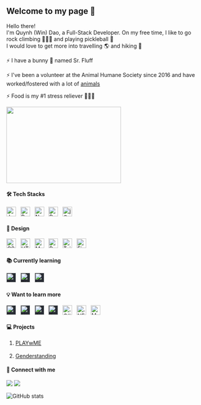 ## Welcome to my page 👋

<p>Hello there! 
</br> I'm Quynh (Win) Dao, a Full-Stack Developer. On my free time, I like to go rock climbing 🧗🏽‍♀️ and playing pickleball 🎾 </br> I would love to get more into travelling 🌎 and hiking 🥾 </br> </p>

 ⚡ I have a bunny 🐰 named Sr. Fluff
 
 ⚡ I've been a volunteer at the Animal Humane Society since 2016 and have worked/fostered with a lot of <a href="https://daoquynh29.imgur.com/all">animals</a>
 
 ⚡ Food is my #1 stress reliever 🍜🍱🥘

<img src="https://i.imgur.com/RSMHxGd.jpg" height="200" width="300" />

#### 🛠  Tech Stacks
<p>
  <img
    src="https://img.shields.io/badge/JavaScript-282C34?logo=javascript&logoColor=F7DF1E"
    alt="JavaScript logo"
    title="JavaScript"
    height="25"
  />
  &nbsp;
  <img
    src="https://img.shields.io/badge/-React-282C34?style=flat-square&logo=react&logoColor=61DAFB"
    alt="React logo"
    title="React"
    height="25"
  />
  &nbsp;
  <img
    src="https://img.shields.io/badge/-Nodejs-282C34?style=flat-square&logo=Node.js&logoColor=339933"
    alt="Node.js logo"
    title="Node.js"
    height="25"
  />
  &nbsp;
  <img
    src="https://img.shields.io/badge/postgres-282C34.svg?style=for-the-badge&logo=postgresql&logoColor=61DAFB"
    alt="PostgreSQL logo"
    title="PostgreSQL"
    height="25"
  />
  &nbsp;
  <img
    src="https://img.shields.io/badge/jQuery-282C34?style=for-the-badge&logo=jquery&logoColor=0769AD"
    alt="jQuery logo"
    title="jQuery"
    height="25"
  />
  &nbsp;
<!-- <img src="https://img.shields.io/badge/-Git-%23F05032?style=flat-square&logo=git&logoColor=%23ffffff" alt="Git logo" title="Git" height="25" />
&nbsp;
<img src="https://img.shields.io/badge/-VSCode-%23007ACC?style=flat-square&logo=visual-studio-code" alt="VSCode logo" title="VS Code" height="25" />
&nbsp;
<img src="https://img.shields.io/badge/heroku-%23430098.svg?style=for-the-badge&logo=heroku&logoColor=white" alt="Heroku logo" title="Heroku" height="25" />
&nbsp; -->

#### 🎨 Design
  <img
    src="https://img.shields.io/badge/-CSS3-282C34?style=flat-square&logo=css3&logoColor=1572B6"
    alt="CSS3 logo"
    title="CSS3"
    height="25"
  />
  &nbsp;
  <img
    src="https://img.shields.io/badge/-HTML5-282C34?style=flat-square&logo=html5&logoColor=E44D27"
    alt="HTML5 logo"
    title="HTML5"
    height="25"
  />
  &nbsp;
  <img
    src="https://img.shields.io/badge/MUI-282C34.svg?style=for-the-badge&logo=mui&logoColor=0081CB"
    alt="MUI logo"
    title="MUI"
    height="25"
  />
  &nbsp;
  <img
    src="https://img.shields.io/badge/bootstrap-282C34.svg?style=for-the-badge&logo=bootstrap&logoColor=8511FA"
    alt="Bootstrap logo"
    title="Bootstrap"
    height="25"
  />
  &nbsp;
  <img
    src="https://img.shields.io/badge/Tailwind_CSS-282C34?style=for-the-badge&logo=tailwind-css&logoColor=38B2AC"
    alt="Tailwind logo"
    title="Tailwind"
    height="25"
  />
  &nbsp;
  <img
    src="https://img.shields.io/badge/Figma-282C34?style=for-the-badge&logo=figma&logoColor=F24E1E"
    alt="Figma logo"
    title="Figma"
    height="25"
  />
  &nbsp;
</p>

#### 📚 Currently learning
<p>
<img
  src="https://img.shields.io/badge/TypeScript-282C34?style=for-the-badge&logo=typescript&logoColor=007ACC"
  alt="Typescript logo"
  title="Typescript"
  height="25"
  style="background-color: #282C34"
/> 
&nbsp;
<img
  src="https://img.shields.io/badge/PHP-282C34?style=for-the-badge&logo=php&logoColor=777BB4" 
  alt="PHP logo"
  title="PHP"
  height="25"
  style="background-color: #282C34"
/> 
&nbsp;
<img
  src="https://img.shields.io/badge/Laravel-282C34?style=for-the-badge&logo=laravel&logoColor=FF2D20" 
  alt="Laravel logo"
  title="Laravel"
  height="25"
  style="background-color: #282C34"
/> 
&nbsp;
</p>

#### 💡 Want to learn more 
<p>
 <img
  src="https://img.shields.io/badge/React_Native-282C34?style=for-the-badge&logo=react&logoColor=20232A"
  alt="React Native logo"
  title="React Native"
  height="25"
  style="background-color: #282C34"
/> 
&nbsp;
  <img
  src="https://img.shields.io/badge/Next.js-282C34?logo=nextdotjs&style=for-the-badge&logoColor=fff"
  alt="Next.js logo"
  title="Next.js"
  height="25"
  style="background-color: #282C34"
/> 
&nbsp;
  <img
  src="https://img.shields.io/badge/Amazon_AWS-282C34?style=for-the-badge&logo=amazon-aws&logoColor=282C34"
  alt="AWS logo"
  title="AWS"
  height="25"
  style="background-color: #282C34"
/> 
&nbsp;
  <img
  src="https://img.shields.io/badge/terraform-282C34?style=for-the-badge&logo=terraform&logoColor=235835CC"
  alt="Terraform logo"
  title="Terraform"
  height="25"
  style="background-color: #282C34"
/> 
&nbsp;
    <img
    src="https://img.shields.io/badge/C%23-282C34?style=for-the-badge&logo=c-sharp&logoColor=239120"
    alt=".C# logo"
    title="C#"
    height="25"
  />
  &nbsp;
    <img
    src="https://img.shields.io/badge/.NET-282C34?style=for-the-badge&logo=.net&logoColor=61DAFB"
    alt=".NET logo"
    title=".NET"
    height="25"
  />
  &nbsp;
  <img
    src="https://img.shields.io/badge/-MongoDB-282C34?style=flat-square&logo=mongodb&logoColor=13aa52"
    alt="MongoDB logo"
    title="MongoDB"
    height="25"
  />
  &nbsp;
</p>

#### 💻 Projects
<ol>
 <li> <a href="https://github.com/quynhngandao/PLAYwME">
    PLAYwME
  </a></li>
  &nbsp;
 <li><a href="https://github.com/Genderstanding/Genderstanding">
    Genderstanding
  </a>
 </li> 
</ol>

#### 👯 Connect with me
<p>
<a target="_blank" href="https://www.linkedin.com/in/daoquynh29"><img src="https://img.shields.io/badge/-LinkedIn-0077B5?style=for-the-badge&logo=Linkedin&logoColor=white"></img></a>
<a target="_blank" href="mailto:quynhngannguyendao@gmail.com"><img src="https://img.shields.io/badge/-Gmail-D14836?style=for-the-badge&logo=Gmail&logoColor=white"></img></a>
</p>

![GitHub stats](https://github-readme-stats.vercel.app/api?username=quynhngandao&show_icons=true&theme=transparent)

<!--
**quynhngandao/quynhngandao** is a ✨ _special_ ✨ repository because its `README.md` (this file) appears on your GitHub profile.

Here are some ideas to get you started:

- 🔭 I’m currently working on ...
- 🌱 I’m currently learning ...
- 👯 I’m looking to collaborate on ...
- 🤔 I’m looking for help with ...
- 💬 Ask me about ...
- 📫 How to reach me: ...
- 😄 Pronouns: ...
- ⚡ Fun fact: ...
-->